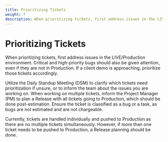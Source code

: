 ```yaml
---
title: Prioritizing Tickets
weight: 7
description: When prioritizing tickets, first address issues in the LIVE/Production environment. Critical and high-priority bugs should also be given attention, even if they are not in Production.
---
```


# Prioritizing Tickets

When prioritizing tickets, first address issues in the LIVE/Production environment. Critical and high-priority bugs should also be given attention, even if they are not in Production. If a client demo is approaching, prioritize those tickets accordingly.

Utilize the Daily Standup Meeting (DSM) to clarify which tickets need prioritization if unsure, or to inform the team about the issues you are working on. When working on multiple tickets, inform the Project Manager (PM) to plan a Release with all tickets going to Production, which should be done post-estimation. Ensure the ticket is classified as a bug or a task, as bugs are not estimated and are not chargeable.

Currently, tickets are handled individually and pushed to Production as there are no multiple tickets simultaneously. However, if more than one ticket needs to be pushed to Production, a Release planning should be done.
